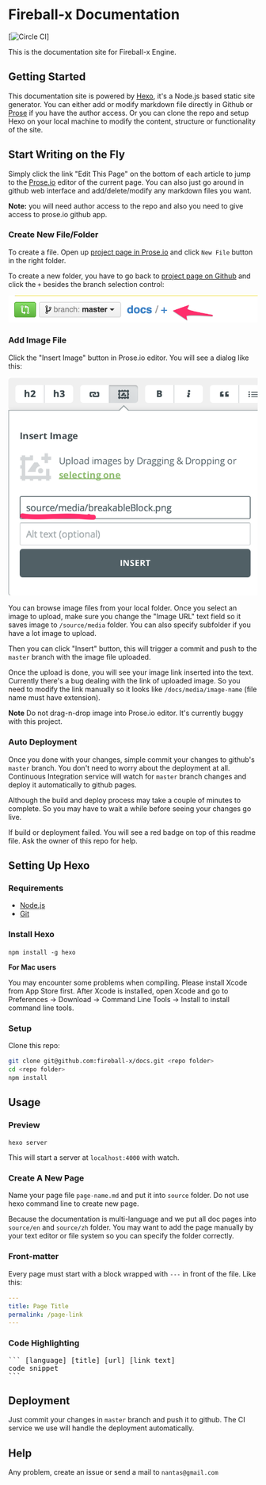 # Fireball-x Documentation

[![Circle CI](https://circleci.com/gh/fireball-x/docs.svg?style=svg&circle-token=943e84c36e9a8e6cdeaf15cca651c526a687b0e9)]

This is the documentation site for Fireball-x Engine.

## Getting Started

This documentation site is powered by [Hexo](http://hexo.io), it's a Node.js based static site generator. You can either add or modify markdown file directly in Github or [Prose](http://prose.io) if you have the author access. Or you can clone the repo and setup Hexo on your local machine to modify the content, structure or functionality of the site.

## Start Writing on the Fly

Simply click the link "Edit This Page" on the bottom of each article to jump to the [Prose.io](http://prose.io) editor of the current page. You can also just go around in github web interface and add/delete/modify any markdown files you want.

**Note:** you will need author access to the repo and also you need to give access to prose.io github app.

### Create New File/Folder

To create a file. Open up [project page in Prose.io](http://prose.io/#fireball-x/docs) and click `New File` button in the right folder.

To create a new folder, you have to go back to [project page on Github](https://github.com/fireball-x/docs) and click the `+` besides the branch selection control:

![Add folder in Github](/source/media/add_folder_github.png)

### Add Image File

Click the "Insert Image" button in Prose.io editor. You will see a dialog like this:

![Insert Image in Prose.io](/source/media/insert_image_in_prose.png)

You can browse image files from your local folder. Once you select an image to upload, make sure you change the "Image URL" text field so it saves image to `/source/media` folder. You can also specify subfolder if you have a lot image to upload.

Then you can click "Insert" button, this will trigger a commit and push to the `master` branch with the image file uploaded.

Once the upload is done, you will see your image link inserted into the text. Currently there's a bug dealing with the link of uploaded image. So you need to modify the link manually so it looks like `/docs/media/image-name` (file name must have extension).

**Note** Do not drag-n-drop image into Prose.io editor. It's currently buggy with this project.

### Auto Deployment

Once you done with your changes, simple commit your changes to github's `master` branch. You don't need to worry about the deployment at all. Continuous Integration service will watch for `master` branch changes and deploy it automatically to github pages.

Although the build and deploy process may take a couple of minutes to complete. So you may have to wait a while before seeing your changes go live.

If build or deployment failed. You will see a red badge on top of this readme file. Ask the owner of this repo for help.

## Setting Up Hexo

### Requirements

- [Node.js](http://nodejs.org/)
- [Git](http://git-scm.com/)

### Install Hexo

`npm install -g hexo`

**For Mac users**

You may encounter some problems when compiling. Please install Xcode from App Store first. After Xcode is installed, open Xcode and go to Preferences -> Download -> Command Line Tools -> Install to install command line tools.

### Setup

Clone this repo:

``` bash
git clone git@github.com:fireball-x/docs.git <repo folder>
cd <repo folder>
npm install
```

## Usage

### Preview

`hexo server`

This will start a server at `localhost:4000` with watch.

### Create A New Page

Name your page file `page-name.md` and put it into `source` folder. Do not use hexo command line to create new page.

Because the documentation is multi-language and we put all doc pages into `source/en` and `source/zh` folder. You may want to add the page manually by your text editor or file system so you can specify the folder correctly.

### Front-matter

Every page must start with a block wrapped with `---` in front of the file. Like this:

``` yaml
---
title: Page Title
permalink: /page-link
---
```



### Code Highlighting

<pre>
``` [language] [title] [url] [link text]
code snippet
```
</pre>


## Deployment

Just commit your changes in `master` branch and push it to github. The CI service we use will handle the deployment automatically.

## Help

Any problem, create an issue or send a mail to `nantas@gmail.com`
